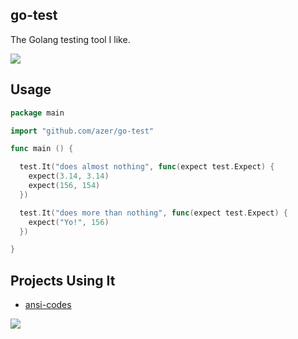 ## go-test

The Golang testing tool I like.

![](https://dl.dropboxusercontent.com/s/vfdg8mu7vvjfkjx/testgo.png)

## Usage

```go
package main

import "github.com/azer/go-test"

func main () {

  test.It("does almost nothing", func(expect test.Expect) {
    expect(3.14, 3.14)
    expect(156, 154)
  })

  test.It("does more than nothing", func(expect test.Expect) {
    expect("Yo!", 156)
  })

}
```

## Projects Using It

* [ansi-codes](http://github.com/azer/go-ansi-codes)

![](https://dl.dropboxusercontent.com/s/77k6n4vxjhgbauf/npmel_36.jpg)
